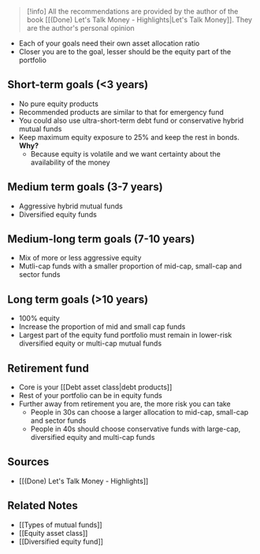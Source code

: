 
> [!info] All the recommendations are provided by the author of the book [[(Done) Let's Talk Money - Highlights|Let's Talk Money]]. They are the author's personal opinion

- Each of your goals need their own asset allocation ratio
- Closer you are to the goal, lesser should be the equity part of the portfolio

## Short-term goals (<3 years)
- No pure equity products
- Recommended products are similar to that for emergency fund
- You could also use ultra-short-term debt fund or conservative hybrid mutual funds
- Keep maximum equity exposure to 25% and keep the rest in bonds. **Why?**
	- Because equity is volatile and we want certainty about the availability of the money

## Medium term goals (3-7 years)
- Aggressive hybrid mutual funds
- Diversified equity funds

## Medium-long term goals (7-10 years)
- Mix of more or less aggressive equity
- Mutli-cap funds with a smaller proportion of mid-cap, small-cap and sector funds

## Long term goals (>10 years)
- 100% equity
- Increase the proportion of mid and small cap funds
- Largest part of the equity fund portfolio must remain in lower-risk diversified equity or multi-cap mutual funds

## Retirement fund
- Core is your [[Debt asset class|debt products]]
- Rest of your portfolio can be in equity funds
- Further away from retirement you are, the more risk you can take
	- People in 30s can choose a larger allocation to mid-cap, small-cap and sector funds
	- People in 40s should choose conservative funds with large-cap, diversified equity and multi-cap funds

## Sources
- [[(Done) Let's Talk Money - Highlights]]

## Related Notes
- [[Types of mutual funds]]
- [[Equity asset class]]
- [[Diversified equity fund]]